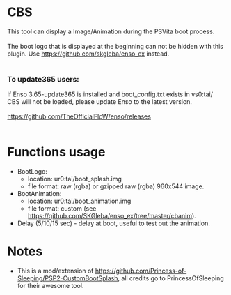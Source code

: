 # CBS
This tool can display a Image/Animation during the PSVita boot process.<br>
<br>
The boot logo that is displayed at the beginning can not be hidden with this plugin. Use https://github.com/skgleba/enso_ex instead.<br>
<br>
### To update365 users:
If Enso 3.65-update365 is installed and boot_config.txt exists in vs0:tai/ CBS will not be loaded, please update Enso to the latest version.<br>
<br>
https://github.com/TheOfficialFloW/enso/releases<br>
<br>

# Functions usage
 - BootLogo:
   - location: ur0:tai/boot_splash.img
   - file format: raw (rgba) or gzipped raw (rgba) 960x544 image.
 - BootAnimation:
   - location: ur0:tai/boot_animation.img
   - file format: custom (see https://github.com/SKGleba/enso_ex/tree/master/cbanim).
 - Delay (5/10/15 sec) - delay at boot, useful to test out the animation.
 
# Notes
 - This is a mod/extension of https://github.com/Princess-of-Sleeping/PSP2-CustomBootSplash, all credits go to PrincessOfSleeping for their awesome tool.